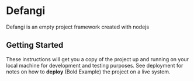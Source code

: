# Defangi
Defangi is an empty project framework created with nodejs

## Getting Started
These instructions will get you a copy of the project up and running on your local machine for development and testing
purposes. See deployment for notes on how to **deploy** (Bold Example) the project on a live system.